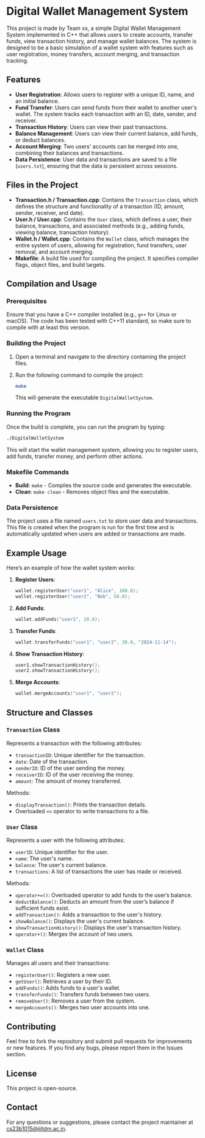
# Digital Wallet Management System

This project is made by Team xx, a simple Digital Wallet Management System implemented in C++ that allows users to create accounts, transfer funds, view transaction history, and manage wallet balances. The system is designed to be a basic simulation of a wallet system with features such as user registration, money transfers, account merging, and transaction tracking.

## Features

- **User Registration**: Allows users to register with a unique ID, name, and an initial balance.
- **Fund Transfer**: Users can send funds from their wallet to another user's wallet. The system tracks each transaction with an ID, date, sender, and receiver.
- **Transaction History**: Users can view their past transactions.
- **Balance Management**: Users can view their current balance, add funds, or deduct balances.
- **Account Merging**: Two users' accounts can be merged into one, combining their balances and transactions.
- **Data Persistence**: User data and transactions are saved to a file (`users.txt`), ensuring that the data is persistent across sessions.

## Files in the Project

- **Transaction.h / Transaction.cpp**: Contains the `Transaction` class, which defines the structure and functionality of a transaction (ID, amount, sender, receiver, and date).
- **User.h / User.cpp**: Contains the `User` class, which defines a user, their balance, transactions, and associated methods (e.g., adding funds, viewing balance, transaction history).
- **Wallet.h / Wallet.cpp**: Contains the `Wallet` class, which manages the entire system of users, allowing for registration, fund transfers, user removal, and account merging.
- **Makefile**: A build file used for compiling the project. It specifies compiler flags, object files, and build targets.

## Compilation and Usage

### Prerequisites

Ensure that you have a C++ compiler installed (e.g., `g++` for Linux or macOS). The code has been tested with C++11 standard, so make sure to compile with at least this version.

### Building the Project

1. Open a terminal and navigate to the directory containing the project files.
2. Run the following command to compile the project:

   ```bash
   make
   ```

   This will generate the executable `DigitalWalletSystem`.

### Running the Program

Once the build is complete, you can run the program by typing:

```bash
./DigitalWalletSystem
```

This will start the wallet management system, allowing you to register users, add funds, transfer money, and perform other actions.

### Makefile Commands

- **Build**: `make` - Compiles the source code and generates the executable.
- **Clean**: `make clean` - Removes object files and the executable.

### Data Persistence

The project uses a file named `users.txt` to store user data and transactions. This file is created when the program is run for the first time and is automatically updated when users are added or transactions are made.

## Example Usage

Here’s an example of how the wallet system works:

1. **Register Users**:
   ```cpp
   wallet.registerUser("user1", "Alice", 100.0);
   wallet.registerUser("user2", "Bob", 50.0);
   ```

2. **Add Funds**:
   ```cpp
   wallet.addFunds("user1", 20.0);
   ```

3. **Transfer Funds**:
   ```cpp
   wallet.transferFunds("user1", "user2", 30.0, "2024-11-14");
   ```

4. **Show Transaction History**:
   ```cpp
   user1.showTransactionHistory();
   user2.showTransactionHistory();
   ```

5. **Merge Accounts**:
   ```cpp
   wallet.mergeAccounts("user1", "user2");
   ```

## Structure and Classes

### `Transaction` Class

Represents a transaction with the following attributes:

- `transactionID`: Unique identifier for the transaction.
- `date`: Date of the transaction.
- `senderID`: ID of the user sending the money.
- `receiverID`: ID of the user receiving the money.
- `amount`: The amount of money transferred.

Methods:
- `displayTransaction()`: Prints the transaction details.
- Overloaded `<<` operator to write transactions to a file.

### `User` Class

Represents a user with the following attributes:

- `userID`: Unique identifier for the user.
- `name`: The user's name.
- `balance`: The user's current balance.
- `transactions`: A list of transactions the user has made or received.

Methods:
- `operator+=()`: Overloaded operator to add funds to the user’s balance.
- `deductBalance()`: Deducts an amount from the user’s balance if sufficient funds exist.
- `addTransaction()`: Adds a transaction to the user's history.
- `showBalance()`: Displays the user's current balance.
- `showTransactionHistory()`: Displays the user's transaction history.
- `operator+()`: Merges the account of two users.

### `Wallet` Class

Manages all users and their transactions:

- `registerUser()`: Registers a new user.
- `getUser()`: Retrieves a user by their ID.
- `addFunds()`: Adds funds to a user's wallet.
- `transferFunds()`: Transfers funds between two users.
- `removeUser()`: Removes a user from the system.
- `mergeAccounts()`: Merges two user accounts into one.

## Contributing

Feel free to fork the repository and submit pull requests for improvements or new features. If you find any bugs, please report them in the Issues section.

## License

This project is open-source.

## Contact

For any questions or suggestions, please contact the project maintainer at cs23b1015@iiitdm.ac.in.
